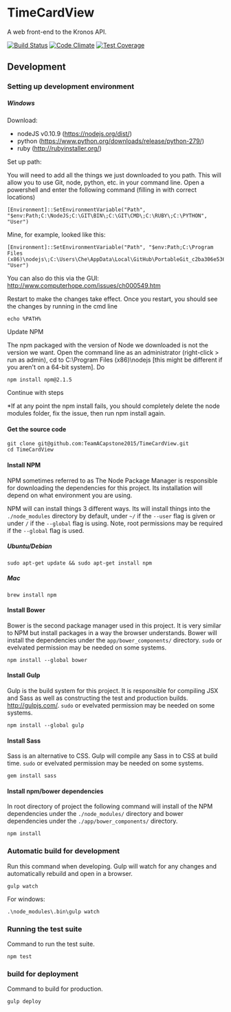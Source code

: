 # TimeCardView
A web front-end to the Kronos API.

[![Build Status](https://travis-ci.org/TeamACapstone2015/TimeCardView.png?branch=master)](https://travis-ci.org/TeamACapstone2015/TimeCardView)
[![Code Climate](https://codeclimate.com/github/TeamACapstone2015/TimeCardView/badges/gpa.svg)](https://codeclimate.com/github/TeamACapstone2015/TimeCardView)
[![Test Coverage](https://codeclimate.com/github/TeamACapstone2015/TimeCardView/badges/coverage.svg)](https://codeclimate.com/github/TeamACapstone2015/TimeCardView/coverage)

## Development

### Setting up development environment

##### Windows

Download: 
  - nodeJS v0.10.9 (https://nodejs.org/dist/)
  - python (https://www.python.org/downloads/release/python-279/)
  - ruby (http://rubyinstaller.org/)

Set up path:

You will need to add all the things we just downloaded to you path. This will allow you to use Git, node, python, etc. in your command line. Open a powershell and enter the following command (filling in with correct locations)

    [Environment]::SetEnvironmentVariable("Path", "$env:Path;C:\NodeJS;C:\GIT\BIN\;C:\GIT\CMD\;C:\RUBY\;C:\PYTHON", "User")

Mine, for example, looked like this:

    [Environment]::SetEnvironmentVariable("Path", "$env:Path;C:\Program Files (x86)\nodejs\;C:\Users\Che\AppData\Local\GitHub\PortableGit_c2ba306e536fdf878271f7fe636a147ff37326ad\bin\;C:\Users\Che\AppData\Local\GitHub\PortableGit_c2ba306e536fdf878271f7fe636a147ff37326ad\cmd\;C:\Ruby22\bin\;C:\Python27\", "User")
    
You can also do this via the GUI:  http://www.computerhope.com/issues/ch000549.htm

Restart to make the changes take effect. Once you restart, you should see the changes by running in the cmd line

    echo %PATH% 

Update NPM

The npm packaged with the version of Node we downloaded is not the version we want. Open the command line as an administrator (right-click > run as admin), cd to C:\Program Files (x86)\nodejs [this might be different if you aren't on a 64-bit system]. Do

    npm install npm@2.1.5
    
Continue with steps

*If at any point the npm install fails, you should completely delete the node modules folder, fix the issue, then run npm install again.

#### Get the source code  

    git clone git@github.com:TeamACapstone2015/TimeCardView.git
    cd TimeCardView

#### Install NPM

NPM sometimes referred to as The Node Package Manager is responsible
for downloading the dependencies for this project. Its installation
will depend on what environment you are using.

NPM will can install things 3 different ways. Its will install things
into the `./node_modules` directory by default, under `~/` if the
`--user` flag is given or under `/` if the `--global` flag is using.
Note, root permissions may be required if the `--global` flag is used.

##### Ubuntu/Debian

    sudo apt-get update && sudo apt-get install npm

##### Mac

    brew install npm 

#### Install Bower

Bower is the second package manager used in this project. It is very
similar to NPM but install packages in a way the browser understands.
Bower will install the dependencies under the `app/bower_components/`
directory. `sudo` or evelvated permission may be needed on some systems.

    npm install --global bower

#### Install Gulp
    
Gulp is the build system for this project. It is responsible for 
compiling JSX and Sass as well as constructing the test and production 
builds. http://gulpjs.com/. `sudo` or evelvated permission may be needed 
on some systems.

    npm install --global gulp

#### Install Sass

Sass is an alternative to CSS. Gulp will compile any Sass in to CSS at
build time.  `sudo` or evelvated permission may be needed on some systems.

    gem install sass

#### Install npm/bower dependencies

In root directory of project the following command will install of the
NPM dependencies under the `./node_modules/` directory  and bower 
dependencies under the `./app/bower_components/` directory.

    npm install
    

### Automatic build for development

Run this command when developing. Gulp will watch for any changes and
automatically rebuild and open in a browser.

    gulp watch

For windows:

    .\node_modules\.bin\gulp watch

### Running the test suite

Command to run the test suite.

    npm test

### build for deployment

Command to build for production. 

    gulp deploy
